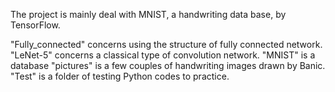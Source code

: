 The project is mainly deal with MNIST, a handwriting data base, by TensorFlow.

"Fully_connected" concerns using the structure of fully connected network.
"LeNet-5" concerns a classical type of convolution network.
"MNIST" is a database
"pictures" is a few couples of handwriting images drawn by Banic.
"Test" is a folder of testing Python codes to practice.
